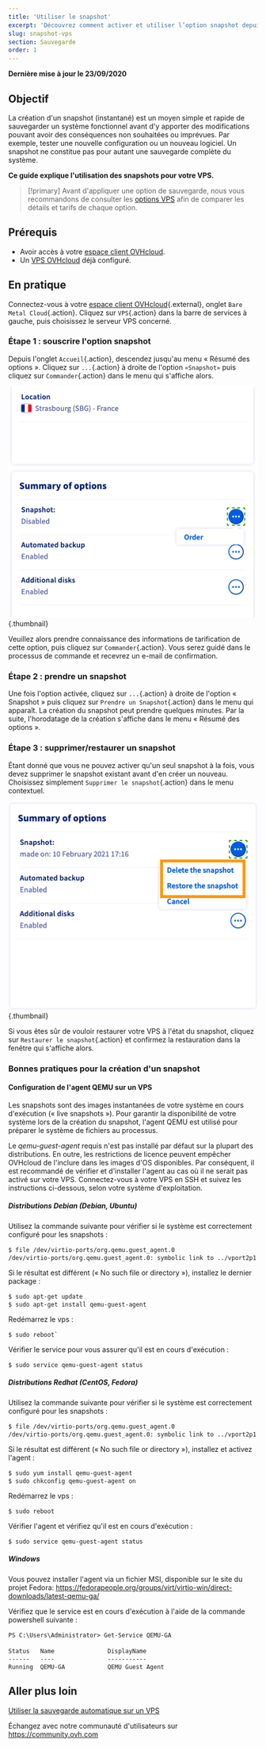 ```yaml
---
title: 'Utiliser le snapshot'
excerpt: 'Découvrez comment activer et utiliser l’option snapshot depuis l’espace client OVHcloud'
slug: snapshot-vps
section: Sauvegarde
order: 1
---
```


**Dernière mise à jour le 23/09/2020**

## Objectif

La création d'un snapshot (instantané) est un moyen simple et rapide de sauvegarder un système fonctionnel avant d'y apporter des modifications pouvant avoir des conséquences non souhaitées ou imprévues. Par exemple, tester une nouvelle configuration ou un nouveau logiciel. 
Un snapshot ne constitue pas pour autant une sauvegarde complète du système.

**Ce guide explique l'utilisation des snapshots pour votre VPS.**

> [!primary]
>Avant d'appliquer une option de sauvegarde, nous vous recommandons de consulter les [options VPS](https://www.ovhcloud.com/fr-ca/vps/options/) afin de comparer les détails et tarifs de chaque option.
>

## Prérequis

- Avoir accès à votre [espace client OVHcloud](https://ca.ovh.com/auth/?action=gotomanager&from=https://www.ovh.com/ca/fr/&ovhSubsidiary=qc).
- Un [VPS OVHcloud](https://www.ovhcloud.com/fr-ca/vps/) déjà configuré.

## En pratique

Connectez-vous à votre [espace client OVHcloud](https://ca.ovh.com/auth/?action=gotomanager&from=https://www.ovh.com/ca/fr/&ovhSubsidiary=qc){.external}, onglet `Bare Metal Cloud`{.action}. Cliquez sur `VPS`{.action} dans la barre de services à gauche, puis choisissez le serveur VPS concerné.

### Étape 1 : souscrire l'option snapshot

Depuis l'onglet `Accueil`{.action}, descendez jusqu'au menu « Résumé des options ». Cliquez sur `...`{.action} à droite de l'option `«Snapshot»` puis cliquez sur `Commander`{.action} dans le menu qui s'affiche alors.

![snapshotvps](images/snapshot_vps_step1b.png){.thumbnail}

Veuillez alors prendre connaissance des informations de tarification de cette option, puis cliquez sur `Commander`{.action}. Vous serez guidé dans le processus de commande et recevrez un e-mail de confirmation.

### Étape 2 : prendre un snapshot

Une fois l'option activée, cliquez sur `...`{.action} à droite de l'option « Snapshot » puis cliquez sur `Prendre un Snapshot`{.action} dans le menu qui apparaît. La création du snapshot peut prendre quelques minutes. Par la suite, l'horodatage de la création s'affiche dans le menu « Résumé des options ».

### Étape 3 : supprimer/restaurer un snapshot

Étant donné que vous ne pouvez activer qu'un seul snapshot à la fois, vous devez supprimer le snapshot existant avant d'en créer un nouveau. Choisissez simplement `Supprimer le snapshot`{.action} dans le menu contextuel.

![snapshotvps](images/snapshot_vps_step2.png){.thumbnail}

Si vous êtes sûr de vouloir restaurer votre VPS à l'état du snapshot, cliquez sur `Restaurer le snapshot`{.action} et confirmez la restauration dans la fenêtre qui s'affiche alors.

### Bonnes pratiques pour la création d'un snapshot

#### Configuration de l'agent QEMU sur un VPS

Les snapshots sont des images instantanées de votre système en cours d'exécution (« live snapshots »). Pour garantir la disponibilité de votre système lors de la création du snapshot, l'agent QEMU est utilisé pour préparer le système de fichiers au processus.

Le *qemu-guest-agent* requis n'est pas installé par défaut sur la plupart des distributions. En outre, les restrictions de licence peuvent empêcher OVHcloud de l'inclure dans les images d'OS disponibles. Par conséquent, il est recommandé de vérifier et d'installer l'agent au cas où il ne serait pas activé sur votre VPS. Connectez-vous à votre VPS en SSH et suivez les instructions ci-dessous, selon votre système d'exploitation.

##### **Distributions Debian (Debian, Ubuntu)**

Utilisez la commande suivante pour vérifier si le système est correctement configuré pour les snapshots :

```
$ file /dev/virtio-ports/org.qemu.guest_agent.0
/dev/virtio-ports/org.qemu.guest_agent.0: symbolic link to ../vport2p1
```

Si le résultat est différent (« No such file or directory »), installez le dernier package :

```
$ sudo apt-get update
$ sudo apt-get install qemu-guest-agent
```

Redémarrez le vps :

```
$ sudo reboot`
```


Vérifier le service pour vous assurer qu'il est en cours d'exécution :

```
$ sudo service qemu-guest-agent status
```

##### **Distributions Redhat (CentOS, Fedora)**

Utilisez la commande suivante pour vérifier si le système est correctement configuré pour les snapshots :

```
$ file /dev/virtio-ports/org.qemu.guest_agent.0
/dev/virtio-ports/org.qemu.guest_agent.0: symbolic link to ../vport2p1
```

Si le résultat est différent (« No such file or directory »), installez et activez l'agent :

```
$ sudo yum install qemu-guest-agent
$ sudo chkconfig qemu-guest-agent on
```

Redémarrez le vps :

```
$ sudo reboot
```

Vérifier l'agent et vérifiez qu'il est en cours d'exécution :

```
$ sudo service qemu-guest-agent status
```

##### **Windows**

Vous pouvez installer l'agent via un fichier MSI, disponible sur le site du projet Fedora: <https://fedorapeople.org/groups/virt/virtio-win/direct-downloads/latest-qemu-ga/>

Vérifiez que le service est en cours d'exécution à l'aide de la commande powershell suivante :

```
PS C:\Users\Administrator> Get-Service QEMU-GA

Status   Name               DisplayName
------   ----               -----------
Running  QEMU-GA            QEMU Guest Agent
```

## Aller plus loin

[Utiliser la sauvegarde automatique sur un VPS](https://docs.ovh.com/ca/fr/vps/autobackup-vps/)

Échangez avec notre communauté d'utilisateurs sur <https://community.ovh.com>
